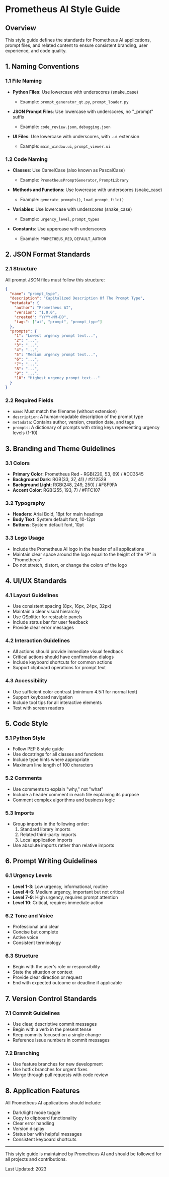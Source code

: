 # Prometheus AI Style Guide

## Overview

This style guide defines the standards for Prometheus AI applications, prompt files, and related content to ensure consistent branding, user experience, and code quality.

## 1. Naming Conventions

### 1.1 File Naming

- **Python Files**: Use lowercase with underscores (snake_case)
  - Example: `prompt_generator_qt.py`, `prompt_loader.py`

- **JSON Prompt Files**: Use lowercase with underscores, no "_prompt" suffix
  - Example: `code_review.json`, `debugging.json`

- **UI Files**: Use lowercase with underscores, with `.ui` extension
  - Example: `main_window.ui`, `prompt_viewer.ui`

### 1.2 Code Naming

- **Classes**: Use CamelCase (also known as PascalCase)
  - Example: `PrometheusPromptGenerator`, `PromptLibrary`

- **Methods and Functions**: Use lowercase with underscores (snake_case)
  - Example: `generate_prompts()`, `load_prompt_file()`

- **Variables**: Use lowercase with underscores (snake_case)
  - Example: `urgency_level`, `prompt_types`

- **Constants**: Use uppercase with underscores
  - Example: `PROMETHEUS_RED`, `DEFAULT_AUTHOR`

## 2. JSON Format Standards

### 2.1 Structure

All prompt JSON files must follow this structure:

```json
{
  "name": "prompt_type",
  "description": "Capitalized Description Of The Prompt Type",
  "metadata": {
    "author": "Prometheus AI",
    "version": "1.0.0",
    "created": "YYYY-MM-DD",
    "tags": ["ai", "prompt", "prompt_type"]
  },
  "prompts": {
    "1": "Lowest urgency prompt text...",
    "2": "...",
    "3": "...",
    "4": "...",
    "5": "Medium urgency prompt text...",
    "6": "...",
    "7": "...",
    "8": "...",
    "9": "...",
    "10": "Highest urgency prompt text..."
  }
}
```

### 2.2 Required Fields

- `name`: Must match the filename (without extension)
- `description`: A human-readable description of the prompt type
- `metadata`: Contains author, version, creation date, and tags
- `prompts`: A dictionary of prompts with string keys representing urgency levels (1-10)

## 3. Branding and Theme Guidelines

### 3.1 Colors

- **Primary Color**: Prometheus Red - RGB(220, 53, 69) / #DC3545
- **Background Dark**: RGB(33, 37, 41) / #212529
- **Background Light**: RGB(248, 249, 250) / #F8F9FA
- **Accent Color**: RGB(255, 193, 7) / #FFC107

### 3.2 Typography

- **Headers**: Arial Bold, 18pt for main headings
- **Body Text**: System default font, 10-12pt
- **Buttons**: System default font, 10pt

### 3.3 Logo Usage

- Include the Prometheus AI logo in the header of all applications
- Maintain clear space around the logo equal to the height of the "P" in "Prometheus"
- Do not stretch, distort, or change the colors of the logo

## 4. UI/UX Standards

### 4.1 Layout Guidelines

- Use consistent spacing (8px, 16px, 24px, 32px)
- Maintain a clear visual hierarchy
- Use QSplitter for resizable panels
- Include status bar for user feedback
- Provide clear error messages

### 4.2 Interaction Guidelines

- All actions should provide immediate visual feedback
- Critical actions should have confirmation dialogs
- Include keyboard shortcuts for common actions
- Support clipboard operations for prompt text

### 4.3 Accessibility

- Use sufficient color contrast (minimum 4.5:1 for normal text)
- Support keyboard navigation
- Include tool tips for all interactive elements
- Test with screen readers

## 5. Code Style

### 5.1 Python Style

- Follow PEP 8 style guide
- Use docstrings for all classes and functions
- Include type hints where appropriate
- Maximum line length of 100 characters

### 5.2 Comments

- Use comments to explain "why," not "what"
- Include a header comment in each file explaining its purpose
- Comment complex algorithms and business logic

### 5.3 Imports

- Group imports in the following order:
  1. Standard library imports
  2. Related third-party imports
  3. Local application imports
- Use absolute imports rather than relative imports

## 6. Prompt Writing Guidelines

### 6.1 Urgency Levels

- **Level 1-3**: Low urgency, informational, routine
- **Level 4-6**: Medium urgency, important but not critical
- **Level 7-9**: High urgency, requires prompt attention
- **Level 10**: Critical, requires immediate action

### 6.2 Tone and Voice

- Professional and clear
- Concise but complete
- Active voice
- Consistent terminology

### 6.3 Structure

- Begin with the user's role or responsibility
- State the situation or context
- Provide clear direction or request
- End with expected outcome or deadline if applicable

## 7. Version Control Standards

### 7.1 Commit Guidelines

- Use clear, descriptive commit messages
- Begin with a verb in the present tense
- Keep commits focused on a single change
- Reference issue numbers in commit messages

### 7.2 Branching

- Use feature branches for new development
- Use hotfix branches for urgent fixes
- Merge through pull requests with code review

## 8. Application Features

All Prometheus AI applications should include:

- Dark/light mode toggle
- Copy to clipboard functionality
- Clear error handling
- Version display
- Status bar with helpful messages
- Consistent keyboard shortcuts

---

This style guide is maintained by Prometheus AI and should be followed for all projects and contributions.

Last Updated: 2023 